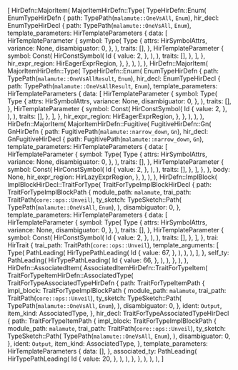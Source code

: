 [
    HirDefn::MajorItem(
        MajorItemHirDefn::Type(
            TypeHirDefn::Enum(
                EnumTypeHirDefn {
                    path: TypePath(`malamute::OneVsAll`, `Enum`),
                    hir_decl: EnumTypeHirDecl {
                        path: TypePath(`malamute::OneVsAll`, `Enum`),
                        template_parameters: HirTemplateParameters {
                            data: [
                                HirTemplateParameter {
                                    symbol: Type(
                                        Type {
                                            attrs: HirSymbolAttrs,
                                            variance: None,
                                            disambiguator: 0,
                                        },
                                    ),
                                    traits: [],
                                },
                                HirTemplateParameter {
                                    symbol: Const(
                                        HirConstSymbol(
                                            Id {
                                                value: 2,
                                            },
                                        ),
                                    ),
                                    traits: [],
                                },
                            ],
                        },
                        hir_expr_region: HirEagerExprRegion,
                    },
                },
            ),
        ),
    ),
    HirDefn::MajorItem(
        MajorItemHirDefn::Type(
            TypeHirDefn::Enum(
                EnumTypeHirDefn {
                    path: TypePath(`malamute::OneVsAllResult`, `Enum`),
                    hir_decl: EnumTypeHirDecl {
                        path: TypePath(`malamute::OneVsAllResult`, `Enum`),
                        template_parameters: HirTemplateParameters {
                            data: [
                                HirTemplateParameter {
                                    symbol: Type(
                                        Type {
                                            attrs: HirSymbolAttrs,
                                            variance: None,
                                            disambiguator: 0,
                                        },
                                    ),
                                    traits: [],
                                },
                                HirTemplateParameter {
                                    symbol: Const(
                                        HirConstSymbol(
                                            Id {
                                                value: 2,
                                            },
                                        ),
                                    ),
                                    traits: [],
                                },
                            ],
                        },
                        hir_expr_region: HirEagerExprRegion,
                    },
                },
            ),
        ),
    ),
    HirDefn::MajorItem(
        MajorItemHirDefn::Fugitive(
            FugitiveHirDefn::Gn(
                GnHirDefn {
                    path: FugitivePath(`malamute::narrow_down`, `Gn`),
                    hir_decl: GnFugitiveHirDecl {
                        path: FugitivePath(`malamute::narrow_down`, `Gn`),
                        template_parameters: HirTemplateParameters {
                            data: [
                                HirTemplateParameter {
                                    symbol: Type(
                                        Type {
                                            attrs: HirSymbolAttrs,
                                            variance: None,
                                            disambiguator: 0,
                                        },
                                    ),
                                    traits: [],
                                },
                                HirTemplateParameter {
                                    symbol: Const(
                                        HirConstSymbol(
                                            Id {
                                                value: 2,
                                            },
                                        ),
                                    ),
                                    traits: [],
                                },
                            ],
                        },
                    },
                    body: None,
                    hir_expr_region: HirLazyExprRegion,
                },
            ),
        ),
    ),
    HirDefn::ImplBlock(
        ImplBlockHirDecl::TraitForType(
            TraitForTypeImplBlockHirDecl {
                path: TraitForTypeImplBlockPath {
                    module_path: `malamute`,
                    trai_path: TraitPath(`core::ops::Unveil`),
                    ty_sketch: TypeSketch::Path(
                        TypePath(`malamute::OneVsAll`, `Enum`),
                    ),
                    disambiguator: 0,
                },
                template_parameters: HirTemplateParameters {
                    data: [
                        HirTemplateParameter {
                            symbol: Type(
                                Type {
                                    attrs: HirSymbolAttrs,
                                    variance: None,
                                    disambiguator: 0,
                                },
                            ),
                            traits: [],
                        },
                        HirTemplateParameter {
                            symbol: Const(
                                HirConstSymbol(
                                    Id {
                                        value: 2,
                                    },
                                ),
                            ),
                            traits: [],
                        },
                    ],
                },
                trai: HirTrait {
                    trai_path: TraitPath(`core::ops::Unveil`),
                    template_arguments: [
                        Type(
                            PathLeading(
                                HirTypePathLeading(
                                    Id {
                                        value: 67,
                                    },
                                ),
                            ),
                        ),
                    ],
                },
                self_ty: PathLeading(
                    HirTypePathLeading(
                        Id {
                            value: 66,
                        },
                    ),
                ),
            },
        ),
    ),
    HirDefn::AssociatedItem(
        AssociatedItemHirDefn::TraitForTypeItem(
            TraitForTypeItemHirDefn::AssociatedType(
                TraitForTypeAssociatedTypeHirDefn {
                    path: TraitForTypeItemPath {
                        impl_block: TraitForTypeImplBlockPath {
                            module_path: `malamute`,
                            trai_path: TraitPath(`core::ops::Unveil`),
                            ty_sketch: TypeSketch::Path(
                                TypePath(`malamute::OneVsAll`, `Enum`),
                            ),
                            disambiguator: 0,
                        },
                        ident: `Output`,
                        item_kind: AssociatedType,
                    },
                    hir_decl: TraitForTypeAssociatedTypeHirDecl {
                        path: TraitForTypeItemPath {
                            impl_block: TraitForTypeImplBlockPath {
                                module_path: `malamute`,
                                trai_path: TraitPath(`core::ops::Unveil`),
                                ty_sketch: TypeSketch::Path(
                                    TypePath(`malamute::OneVsAll`, `Enum`),
                                ),
                                disambiguator: 0,
                            },
                            ident: `Output`,
                            item_kind: AssociatedType,
                        },
                        template_parameters: HirTemplateParameters {
                            data: [],
                        },
                        associated_ty: PathLeading(
                            HirTypePathLeading(
                                Id {
                                    value: 20,
                                },
                            ),
                        ),
                    },
                },
            ),
        ),
    ),
]